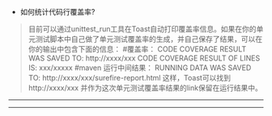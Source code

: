 * 如何统计代码行覆盖率?
> 目前可以通过unittest_run工具在Toast自动打印覆盖率信息。如果在你的单元测试脚本中自己做了单元测试覆盖率的生成，并自己保存了结果，可以在你的输出中包含下面的信息：
> #覆盖率：
> CODE COVERAGE RESULT WAS SAVED TO: http://xxxx/xxx
> CODE COVERAGE RESULT OF LINES IS: xxx/xxxxx
> #maven 运行中间结果：
> RUNNING DATA WAS SAVED TO: http://xxxx/xxx/surefire-report.html
> 这样，Toast可以找到 http://xxxx/xxx 并作为这次单元测试覆盖率结果的link保留在运行结果中。
***

***


